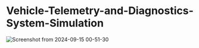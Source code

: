# Vehicle-Telemetry-and-Diagnostics-System-Simulation

![Screenshot from 2024-09-15 00-51-30](https://github.com/user-attachments/assets/2ca264e2-986a-4f4d-8464-630aa7066e51)
